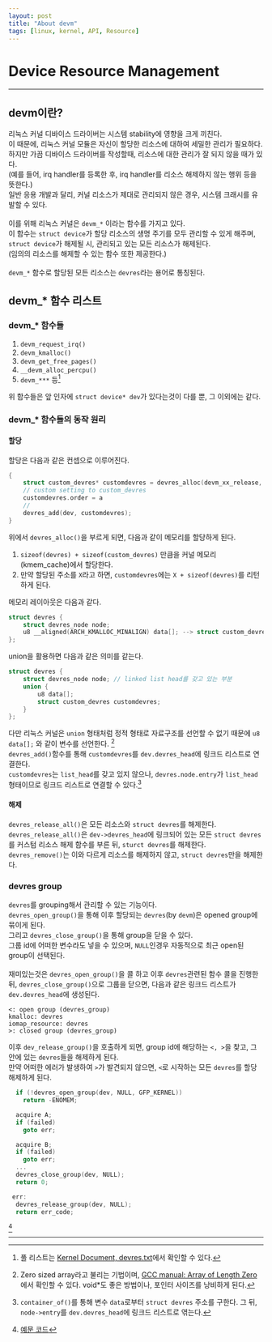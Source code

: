 ```yaml
---
layout: post
title: "About devm"
tags: [linux, kernel, API, Resource]
---
```

# Device Resource Management

***

## devm이란?
리눅스 커널 디바이스 드라이버는 시스템 stability에 영향을 크게 끼친다.  
이 때문에, 리눅스 커널 모듈은 자신이 할당한 리소스에 대하여 세밀한 관리가 필요하다.  
하지만 가끔 디바이스 드라이버를 작성할때, 리소스에 대한 관리가 잘 되지 않을 때가 있다.  
(예를 들어, irq handler를 등록한 후, irq handler를 리소스 해제하지 않는 행위 등을 뜻한다.)  
일반 응용 개발과 달리, 커널 리소스가 제대로 관리되지 않은 경우, 시스템 크래시를 유발할 수 있다.  
<br>
이를 위해 리눅스 커널은 `devm_*` 이라는 함수를 가지고 있다.   
이 함수는 `struct device`가 할당 리소스의 생명 주기를 모두 관리할 수 있게 해주며,   
`struct device`가 해제될 시, 관리되고 있는 모든 리소스가 해제된다.   
(임의의 리소스를 해제할 수 있는 함수 또한 제공한다.)  
<br>
`devm_*` 함수로 할당된 모든 리소스는 `devres`라는 용어로 통칭된다.

## devm_* 함수 리스트
### devm_* 함수들
1. `devm_request_irq()`
2. `devm_kmalloc()`
3. `devm_get_free_pages()`
4. `__devm_alloc_percpu()`
5. `devm_***` 등[^1]   

위 함수들은 앞 인자에 `struct device* dev`가 있다는것이 다를 뿐, 그 이외에는 같다.

### devm_* 함수들의 동작 원리
#### 할당
할당은 다음과 같은 컨셉으로 이루어진다.
```cpp
{
    struct custom_devres* customdevres = devres_alloc(devm_xx_release, sizeof(custom_devres), GFP_KERNEL);
    // custom setting to custom_devres
    customdevres.order = a
    //
    devres_add(dev, customdevres);
}
```
위에서 `devres_alloc()`을 부르게 되면, 다음과 같이 메모리를 할당하게 된다.
1. `sizeof(devres) + sizeof(custom_devres)` 만큼을 커널 메모리(kmem_cache)에서 할당한다.
2. 만약 할당된 주소를 `X`라고 하면, `customdevres`에는 `X + sizeof(devres)`를 리턴하게 된다.

메모리 레이아웃은 다음과 같다.
```cpp
struct devres {
    struct devres_node node;
    u8 __aligned(ARCH_KMALLOC_MINALIGN) data[]; --> struct custom_devres;
};
```
union을 활용하면 다음과 같은 의미를 같는다.
```cpp
struct devres {
    struct devres_node node; // linked list head를 갖고 있는 부분
    union {
        u8 data[];
        struct custom_devres customdevres;
    }
};
```

다만 리눅스 커널은 `union` 형태처럼 정적 형태로 자료구조를 선언할 수 없기 때문에 `u8 data[];` 와 같이 변수를 선언한다. [^2]  
`devres_add()`함수를 통해 `customdevres`를 `dev.devres_head`에 링크드 리스트로 연결한다.  
`customdevres`는 `list_head`를 갖고 있지 않으나, `devres.node.entry`가 `list_head` 형태이므로 링크드 리스트로 연결할 수 있다.[^3]  
#### 해제
`devres_release_all()`은 모든 리소스와 `struct devres`를 해제한다.   
`devres_release_all()`은 `dev->devres_head`에 링크되어 있는 모든 `struct devres`를 커스텀 리소스 해제 함수를 부른 뒤,   `sturct devres`를 해제한다.  
`devres_remove()`는 이와 다르게 리소스를 해제하지 않고, `struct devres`만을 해제한다.  

### devres group
`devres`를 grouping해서 관리할 수 있는 기능이다.  
`devres_open_group()`을 통해 이후 할당되는 `devres`(by `devm`)은 opened group에 묶이게 된다.  
그리고 `devres_close_group()`을 통해 group을 닫을 수 있다.  
그룹 id에 어떠한 변수라도 넣을 수 있으며, `NULL`인경우 자동적으로 최근 open된 group이 선택된다.  
<br>
재미있는것은 `devres_open_group()`을 콜 하고 이후 `devres`관련된 함수 콜을 진행한 뒤, `devres_close_group()`으로 그룹을 닫으면, 다음과 같은 링크드 리스트가 `dev.devres_head`에 생성된다.  
```
<: open group (devres_group)
kmalloc: devres
iomap_resource: devres
>: closed group (devres_group)
```
이후 `dev_release_group()`을 호출하게 되면, group id에 해당하는 `<, >`을 찾고, 그 안에 있는 `devres`들을 해제하게 된다.  
만약 어떠한 에러가 발생하여 `>`가 발견되지 않으면, `<`로 시작하는 모든 `devres`를 할당 해제하게 된다.  
```c
  if (!devres_open_group(dev, NULL, GFP_KERNEL))
	return -ENOMEM;

  acquire A;
  if (failed)
	goto err;

  acquire B;
  if (failed)
	goto err;
  ...
  devres_close_group(dev, NULL);
  return 0;

 err:
  devres_release_group(dev, NULL);
  return err_code;
```
[^4]

***

[^1]: 풀 리스트는 [Kernel Document, devres.txt](https://www.kernel.org/doc/Documentation/driver-model/devres.txt)에서 확인할 수 있다.
[^2]: Zero sized array라고 불리는 기법이며, [GCC manual: Array of Length Zero](https://gcc.gnu.org/onlinedocs/gcc/Zero-Length.html)에서 확인할 수 있다. void*도 좋은 방법이나, 포인터 사이즈를 낭비하게 된다.
[^3]: `container_of()`를 통해 변수 `data`로부터 `struct devres` 주소를 구한다. 그 뒤, `node->entry`를 `dev.devres_head`에 링크드 리스트로 엮는다.
[^4]: [예문 코드](https://www.kernel.org/doc/Documentation/driver-model/devres.txt)